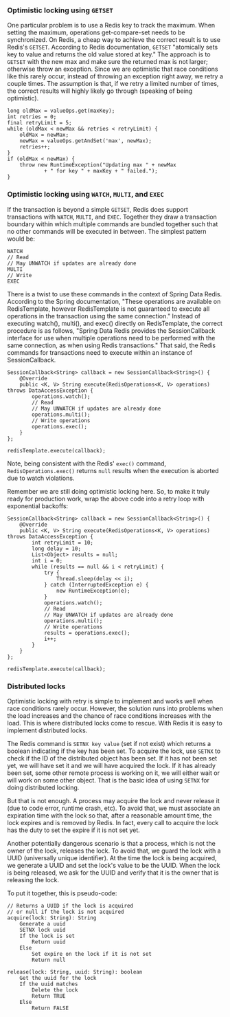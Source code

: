 ### Optimistic locking using `GETSET`

One particular problem is to use a Redis key to track the maximum. When setting the maximum, operations get-compare-set needs to be synchronized. On Redis, a cheap way to achieve the correct result is to use Redis's `GETSET`. According to Redis documentation, `GETSET` "atomically sets key to value and returns the old value stored at key."  The approach is to `GETSET` with the new max and make sure the returned max is not larger; otherwise throw an exception. Since we are optimistic that race conditions like this rarely occur, instead of throwing an exception right away, we retry a couple times. The assumption is that, if we retry a limited number of times, the correct results will highly likely go through (speaking of being optimistic).

    long oldMax = valueOps.get(maxKey);
    int retries = 0;
    final retryLimit = 5;
    while (oldMax < newMax && retries < retryLimit) {
        oldMax = newMax;
        newMax = valueOps.getAndSet('max', newMax);
        retries++;
    }
    if (oldMax < newMax) {
        throw new RuntimeException("Updating max " + newMax
                + " for key " + maxKey + " failed.");
    }

### Optimistic locking using `WATCH`, `MULTI`, and `EXEC`

If the transaction is beyond a simple `GETSET`, Redis does support transactions with `WATCH`, `MULTI`, and `EXEC`.  Together they draw a transaction boundary within which multiple commands are bundled together such that no other commands will be executed in between.  The simplest pattern would be:

    WATCH
    // Read
    // May UNWATCH if updates are already done
    MULTI
    // Write
    EXEC

There is a twist to use these commands in the context of Spring Data Redis.  According to the Spring documentation, "These operations are available on RedisTemplate, however RedisTemplate is not guaranteed to execute all operations in the transaction using the same connection."  Instead of executing watch(), multi(), and exec() directly on RedisTemplate, the correct procedure is as follows, "Spring Data Redis provides the SessionCallback interface for use when multiple operations need to be performed with the same connection, as when using Redis transactions."  That said, the Redis commands for transactions need to execute within an instance of SessionCallback.

    SessionCallback<String> callback = new SessionCallback<String>() {
        @Override
        public <K, V> String execute(RedisOperations<K, V> operations) throws DataAccessException {
            operations.watch();
            // Read
            // May UNWATCH if updates are already done
            operations.multi();
            // Write operations
            operations.exec();
        }
    };

    redisTemplate.execute(callback);

Note, being consistent with the Redis' `exec()` command, `RedisOperations.exec()` returns `null` results when the execution is aborted due to watch violations.

Remember we are still doing optimistic locking here.  So, to make it truly ready for production work, wrap the above code into a retry loop with exponential backoffs:

    SessionCallback<String> callback = new SessionCallback<String>() {
        @Override
        public <K, V> String execute(RedisOperations<K, V> operations) throws DataAccessException {
            int retryLimit = 10;
            long delay = 10;
            List<Object> results = null;
            int i = 0;
            while (results == null && i < retryLimit) {
                try {
                    Thread.sleep(delay << i);
                } catch (InterruptedException e) {
                    new RuntimeException(e);
                }
                operations.watch();
                // Read
                // May UNWATCH if updates are already done
                operations.multi();
                // Write operations
                results = operations.exec();
                i++;
            }
        }
    };

    redisTemplate.execute(callback);

### Distributed locks

Optimistic locking with retry is simple to implement and works well when race conditions rarely occur. However, the solution runs into problems when the load increases and the chance of race conditions increases with the load.  This is where distributed locks come to rescue. With Redis it is easy to implement distributed locks.

The Redis command is `SETNX key value` (set if not exist) which returns a boolean indicating if the key has been set. To acquire the lock, use `SETNX` to check if the ID of the distributed object has been set. If it has not been set yet, we will have set it and we will have acquired the lock. If it has already been set, some other remote process is working on it, we will either wait or will work on some other object. That is the basic idea of using `SETNX` for doing distributed locking.

But that is not enough. A process may acquire the lock and never release it (due to code error, runtime crash, etc). To avoid that, we must associate an expiration time with the lock so that, after a reasonable amount time, the lock expires and is removed by Redis. In fact, every call to acquire the lock has the duty to set the expire if it is not set yet.

Another potentially dangerous scenario is that a process, which is not the owner of the lock, releases the lock. To avoid that, we guard the lock with a UUID (universally unique identifier). At the time the lock is being acquired, we generate a UUID and set the lock's value to be the UUID. When the lock is being released, we ask for the UUID and verify that it is the owner that is releasing the lock.

To put it together, this is pseudo-code:

    // Returns a UUID if the lock is acquired
    // or null if the lock is not acquired
    acquire(lock: String): String
        Generate a uuid
        SETNX lock uuid
        If the lock is set
            Return uuid
        Else
            Set expire on the lock if it is not set
            Return null

    release(lock: String, uuid: String): boolean
        Get the uuid for the lock
        If the uuid matches
            Delete the lock
            Return TRUE
        Else
            Return FALSE
